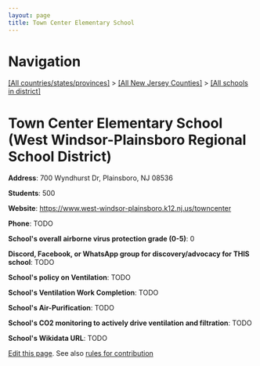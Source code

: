 ```yaml
---
layout: page
title: Town Center Elementary School
---
```

# Navigation

[[All countries/states/provinces]](../../..) > [[All New Jersey Counties]](../..) > [[All schools in district]](..)

# Town Center Elementary School (West Windsor-Plainsboro Regional School District)

**Address**: 700 Wyndhurst Dr, Plainsboro, NJ 08536

**Students**: 500

**Website**: https://www.west-windsor-plainsboro.k12.nj.us/towncenter

**Phone**: TODO

**School's overall airborne virus protection grade (0-5)**: 0

**Discord, Facebook, or WhatsApp group for discovery/advocacy for THIS school**: TODO

**School's policy on Ventilation**: TODO

**School's Ventilation Work Completion**: TODO

**School's Air-Purification**: TODO

**School's CO2 monitoring to actively drive ventilation and filtration**: TODO

**School's Wikidata URL**: TODO


[Edit this page](https://github.com/ventilate-schools/NJ/edit/main/./West_Windsor-Plainsboro_Regional_School_District/Town_Center_Elementary_School.md). See also [rules for contribution](../../../contribution-rules/)